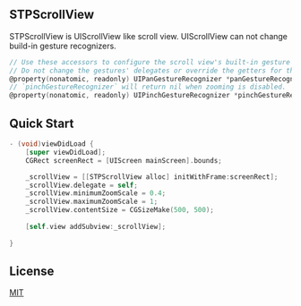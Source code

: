 ## STPScrollView
STPScrollView is UIScrollView like scroll view.
UIScrollView can not change build-in gesture recognizers.

```objective-c
// Use these accessors to configure the scroll view's built-in gesture recognizers.
// Do not change the gestures' delegates or override the getters for these properties.
@property(nonatomic, readonly) UIPanGestureRecognizer *panGestureRecognizer NS_AVAILABLE_IOS(5_0);
// `pinchGestureRecognizer` will return nil when zooming is disabled.
@property(nonatomic, readonly) UIPinchGestureRecognizer *pinchGestureRecognizer NS_AVAILABLE_IOS(5_0);
```


## Quick Start
```objective-c
- (void)viewDidLoad {
    [super viewDidLoad];
    CGRect screenRect = [UIScreen mainScreen].bounds;

    _scrollView = [[STPScrollView alloc] initWithFrame:screenRect];
    _scrollView.delegate = self;
    _scrollView.minimumZoomScale = 0.4;
    _scrollView.maximumZoomScale = 1;
    _scrollView.contentSize = CGSizeMake(500, 500);
    
    [self.view addSubview:_scrollView];
    
}
```

## License

  [MIT](LICENSE)
